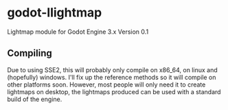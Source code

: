 # godot-llightmap
Lightmap module for Godot Engine 3.x
Version 0.1

## Compiling
Due to using SSE2, this will probably only compile on x86_64, on linux and (hopefully) windows. I'll fix up the reference methods so it will compile on other platforms soon. However, most people will only need it to create lightmaps on desktop, the lightmaps produced can be used with a standard build of the engine.

